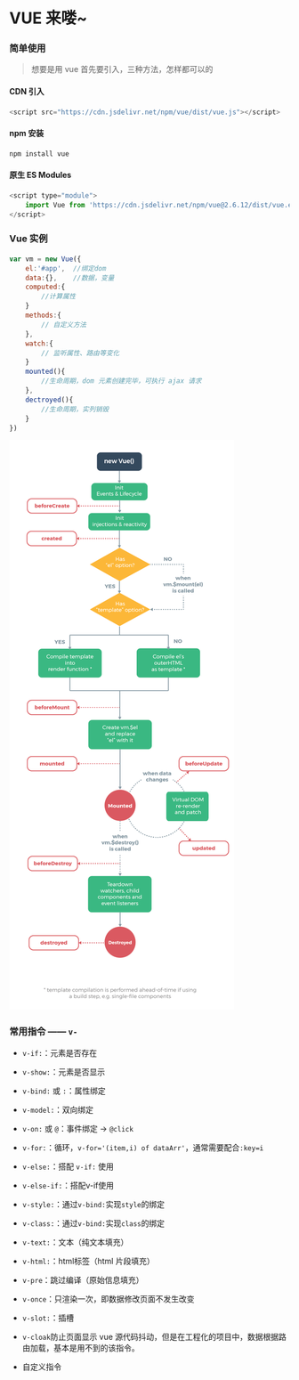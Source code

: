 # VUE 来喽~

### 简单使用

> 想要是用 vue 首先要引入，三种方法，怎样都可以的

#### CDN 引入

```js
<script src="https://cdn.jsdelivr.net/npm/vue/dist/vue.js"></script>
```

#### npm 安装

```js
npm install vue
```
#### 原生 ES Modules

```js
<script type="module">
    import Vue from 'https://cdn.jsdelivr.net/npm/vue@2.6.12/dist/vue.esm.browser.js'
</script>
```

### Vue 实例

```js
var vm = new Vue({
    el:'#app',  //绑定dom
    data:{},    //数据，变量
    computed:{
        //计算属性
    }
    methods:{
        // 自定义方法
    },
    watch:{
        // 监听属性、路由等变化
    }
    mounted(){
        //生命周期，dom 元素创建完毕，可执行 ajax 请求
    },
    dectroyed(){
        //生命周期，实列销毁
    }
})
```
![vue生命周期](../Img/Vue/生命周期.png)

### 常用指令 —— `v-`

- `v-if:`：元素是否存在

- `v-show:`：元素是否显示

- `v-bind:` 或 `:`：属性绑定

- `v-model:`：双向绑定

- `v-on:` 或 `@`：事件绑定 -> `@click`

- `v-for:`：循环，`v-for='(item,i) of dataArr'`，通常需要配合`:key=i`

- `v-else:`：搭配 `v-if:` 使用

- `v-else-if:`：搭配v-if使用

- `v-style:`：通过`v-bind:`实现`style`的绑定

- `v-class:`：通过`v-bind:`实现`class`的绑定

- `v-text:`：文本（纯文本填充）

- `v-html:`：html标签（html 片段填充）

- `v-pre`：跳过编译（原始信息填充）

- `v-once`：只渲染一次，即数据修改页面不发生改变

- `v-slot:`：插槽

- `v-cloak`防止页面显示 vue 源代码抖动，但是在工程化的项目中，数据根据路由加载，基本是用不到的该指令。

- 自定义指令

